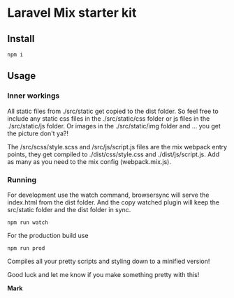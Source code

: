# Laravel Mix starter kit

## Install

```cli
npm i
```

## Usage

### Inner workings

All static files from ./src/static get copied to the dist folder. So feel free to include any static css files in the ./src/static/css folder or js files in the ./src/static/js folder. Or images in the ./src/static/img folder and ... you get the picture don't ya?!

The /src/scss/style.scss and /src/js/script.js files are the mix webpack entry points, they get compiled to ./dist/css/style.css and ./dist/js/script.js. Add as many as you need to the mix config (webpack.mix.js).

### Running

For development use the watch command, browsersync will serve the index.html from the dist folder. And the copy watched plugin will keep the src/static folder and the dist folder in sync.

```
npm run watch
```

For the production build use

```
npm run prod
```

Compiles all your pretty scripts and styling down to a minified version!

Good luck and let me know if you make something pretty with this!

**Mark**
